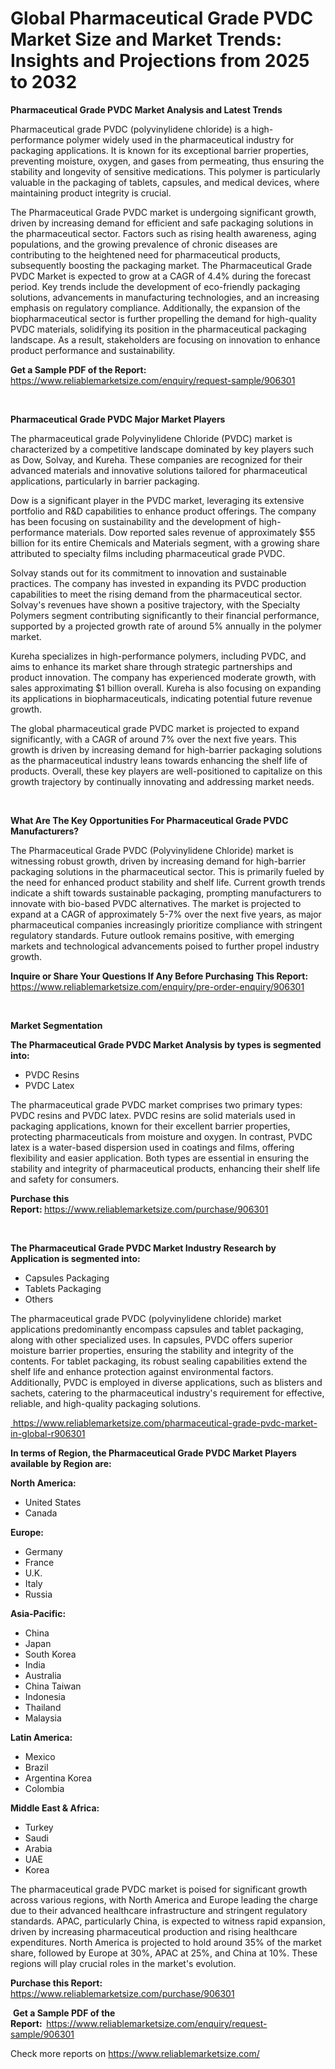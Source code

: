 <p><h1>Global Pharmaceutical Grade PVDC Market Size and Market Trends: Insights and Projections from 2025 to 2032</h1></p><p><strong>Pharmaceutical Grade PVDC Market Analysis and Latest Trends</strong></p>
<p><p>Pharmaceutical grade PVDC (polyvinylidene chloride) is a high-performance polymer widely used in the pharmaceutical industry for packaging applications. It is known for its exceptional barrier properties, preventing moisture, oxygen, and gases from permeating, thus ensuring the stability and longevity of sensitive medications. This polymer is particularly valuable in the packaging of tablets, capsules, and medical devices, where maintaining product integrity is crucial.</p><p>The Pharmaceutical Grade PVDC market is undergoing significant growth, driven by increasing demand for efficient and safe packaging solutions in the pharmaceutical sector. Factors such as rising health awareness, aging populations, and the growing prevalence of chronic diseases are contributing to the heightened need for pharmaceutical products, subsequently boosting the packaging market. The Pharmaceutical Grade PVDC Market is expected to grow at a CAGR of 4.4% during the forecast period. Key trends include the development of eco-friendly packaging solutions, advancements in manufacturing technologies, and an increasing emphasis on regulatory compliance. Additionally, the expansion of the biopharmaceutical sector is further propelling the demand for high-quality PVDC materials, solidifying its position in the pharmaceutical packaging landscape. As a result, stakeholders are focusing on innovation to enhance product performance and sustainability.</p></p>
<p><strong>Get a Sample PDF of the Report:&nbsp;</strong> <a href="https://www.reliablemarketsize.com/enquiry/request-sample/906301?utm_campaign=3248&utm_medium=2&utm_source=Github&utm_content=ia&utm_term=21032025&utm_id=pharmaceutical-grade-pvdc">https://www.reliablemarketsize.com/enquiry/request-sample/906301</a></p>
<p>&nbsp;</p>
<p><strong>Pharmaceutical Grade PVDC Major Market Players</strong></p>
<p><p>The pharmaceutical grade Polyvinylidene Chloride (PVDC) market is characterized by a competitive landscape dominated by key players such as Dow, Solvay, and Kureha. These companies are recognized for their advanced materials and innovative solutions tailored for pharmaceutical applications, particularly in barrier packaging.</p><p>Dow is a significant player in the PVDC market, leveraging its extensive portfolio and R&D capabilities to enhance product offerings. The company has been focusing on sustainability and the development of high-performance materials. Dow reported sales revenue of approximately $55 billion for its entire Chemicals and Materials segment, with a growing share attributed to specialty films including pharmaceutical grade PVDC.</p><p>Solvay stands out for its commitment to innovation and sustainable practices. The company has invested in expanding its PVDC production capabilities to meet the rising demand from the pharmaceutical sector. Solvay's revenues have shown a positive trajectory, with the Specialty Polymers segment contributing significantly to their financial performance, supported by a projected growth rate of around 5% annually in the polymer market.</p><p>Kureha specializes in high-performance polymers, including PVDC, and aims to enhance its market share through strategic partnerships and product innovation. The company has experienced moderate growth, with sales approximating $1 billion overall. Kureha is also focusing on expanding its applications in biopharmaceuticals, indicating potential future revenue growth.</p><p>The global pharmaceutical grade PVDC market is projected to expand significantly, with a CAGR of around 7% over the next five years. This growth is driven by increasing demand for high-barrier packaging solutions as the pharmaceutical industry leans towards enhancing the shelf life of products. Overall, these key players are well-positioned to capitalize on this growth trajectory by continually innovating and addressing market needs.</p></p>
<p>&nbsp;</p>
<p><strong>What Are The Key Opportunities For Pharmaceutical Grade PVDC Manufacturers?</strong></p>
<p><p>The Pharmaceutical Grade PVDC (Polyvinylidene Chloride) market is witnessing robust growth, driven by increasing demand for high-barrier packaging solutions in the pharmaceutical sector. This is primarily fueled by the need for enhanced product stability and shelf life. Current growth trends indicate a shift towards sustainable packaging, prompting manufacturers to innovate with bio-based PVDC alternatives. The market is projected to expand at a CAGR of approximately 5-7% over the next five years, as major pharmaceutical companies increasingly prioritize compliance with stringent regulatory standards. Future outlook remains positive, with emerging markets and technological advancements poised to further propel industry growth.</p></p>
<p><strong>Inquire or Share Your Questions If Any Before Purchasing This Report:</strong> <a href="https://www.reliablemarketsize.com/enquiry/pre-order-enquiry/906301?utm_campaign=3248&utm_medium=2&utm_source=Github&utm_content=ia&utm_term=21032025&utm_id=pharmaceutical-grade-pvdc">https://www.reliablemarketsize.com/enquiry/pre-order-enquiry/906301</a></p>
<p>&nbsp;</p>
<p><strong>Market Segmentation</strong></p>
<p><strong>The Pharmaceutical Grade PVDC Market Analysis by types is segmented into:</strong></p>
<p><ul><li>PVDC Resins</li><li>PVDC Latex</li></ul></p>
<p><p>The pharmaceutical grade PVDC market comprises two primary types: PVDC resins and PVDC latex. PVDC resins are solid materials used in packaging applications, known for their excellent barrier properties, protecting pharmaceuticals from moisture and oxygen. In contrast, PVDC latex is a water-based dispersion used in coatings and films, offering flexibility and easier application. Both types are essential in ensuring the stability and integrity of pharmaceutical products, enhancing their shelf life and safety for consumers.</p></p>
<p><strong>Purchase this Report:&nbsp;</strong><a href="https://www.reliablemarketsize.com/purchase/906301?utm_campaign=3248&utm_medium=2&utm_source=Github&utm_content=ia&utm_term=21032025&utm_id=pharmaceutical-grade-pvdc">https://www.reliablemarketsize.com/purchase/906301</a></p>
<p>&nbsp;</p>
<p><strong>The Pharmaceutical Grade PVDC Market Industry Research by Application is segmented into:</strong></p>
<p><ul><li>Capsules Packaging</li><li>Tablets Packaging</li><li>Others</li></ul></p>
<p><p>The pharmaceutical grade PVDC (polyvinylidene chloride) market applications predominantly encompass capsules and tablet packaging, along with other specialized uses. In capsules, PVDC offers superior moisture barrier properties, ensuring the stability and integrity of the contents. For tablet packaging, its robust sealing capabilities extend the shelf life and enhance protection against environmental factors. Additionally, PVDC is employed in diverse applications, such as blisters and sachets, catering to the pharmaceutical industry's requirement for effective, reliable, and high-quality packaging solutions.</p></p>
<p><a href="https://www.reliablemarketsize.com/pharmaceutical-grade-pvdc-market-in-global-r906301?utm_campaign=3248&utm_medium=2&utm_source=Github&utm_content=ia&utm_term=21032025&utm_id=pharmaceutical-grade-pvdc">&nbsp;https://www.reliablemarketsize.com/pharmaceutical-grade-pvdc-market-in-global-r906301</a></p>
<p><strong>In terms of Region, the Pharmaceutical Grade PVDC Market Players available by Region are:</strong></p>
<p>
    <p> <strong> North America: </strong>
        <ul>
            <li>United States</li>
            <li>Canada</li>
        </ul>
        </p> 
    <p> <strong> Europe: </strong>
        <ul>
            <li>Germany</li>
            <li>France</li>
            <li>U.K.</li>
            <li>Italy</li>
            <li>Russia</li>
        </ul>
        </p> 
    <p> <strong> Asia-Pacific: </strong>
        <ul>
            <li>China</li>
            <li>Japan</li>
            <li>South Korea</li>
            <li>India</li>
            <li>Australia</li>
            <li>China Taiwan</li>
            <li>Indonesia</li>
            <li>Thailand</li>
            <li>Malaysia</li>
        </ul>
        </p> 
    <p> <strong> Latin America: </strong>
        <ul>
            <li>Mexico</li>
            <li>Brazil</li>
            <li>Argentina Korea</li>
            <li>Colombia</li>
        </ul>
        </p> 
    <p> <strong> Middle East & Africa: </strong>
        <ul>
            <li>Turkey</li>
            <li>Saudi</li>
            <li>Arabia</li>
            <li>UAE</li>
            <li>Korea</li>
        </ul>
    </p>
    </p>
<p><p>The pharmaceutical grade PVDC market is poised for significant growth across various regions, with North America and Europe leading the charge due to their advanced healthcare infrastructure and stringent regulatory standards. APAC, particularly China, is expected to witness rapid expansion, driven by increasing pharmaceutical production and rising healthcare expenditures. North America is projected to hold around 35% of the market share, followed by Europe at 30%, APAC at 25%, and China at 10%. These regions will play crucial roles in the market's evolution.</p></p>
<p><strong>Purchase this Report: </strong><a href="https://www.reliablemarketsize.com/purchase/906301?utm_campaign=3248&utm_medium=2&utm_source=Github&utm_content=ia&utm_term=21032025&utm_id=pharmaceutical-grade-pvdc">https://www.reliablemarketsize.com/purchase/906301</a></p>
<p>&nbsp;<strong>Get a Sample PDF of the Report:&nbsp;&nbsp;</strong><a href="https://www.reliablemarketsize.com/enquiry/request-sample/906301?utm_campaign=3248&utm_medium=2&utm_source=Github&utm_content=ia&utm_term=21032025&utm_id=pharmaceutical-grade-pvdc">https://www.reliablemarketsize.com/enquiry/request-sample/906301</a></p>
<p><strong></strong></p>
<p>Check more reports on <a href="https://www.reliablemarketsize.com/?utm_campaign=3248&utm_medium=2&utm_source=Github&utm_content=ia&utm_term=21032025&utm_id=pharmaceutical-grade-pvdc">https://www.reliablemarketsize.com/</a></p>